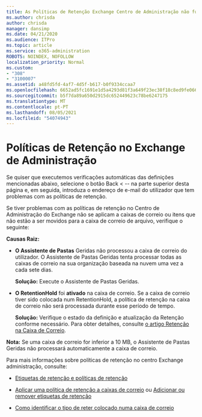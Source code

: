 ```yaml
---
title: As Políticas de Retenção Exchange Centro de Administração não funcionam
ms.author: chrisda
author: chrisda
manager: dansimp
ms.date: 04/21/2020
ms.audience: ITPro
ms.topic: article
ms.service: o365-administration
ROBOTS: NOINDEX, NOFOLLOW
localization_priority: Normal
ms.custom:
- "308"
- "3100007"
ms.assetid: a48fd5fd-4af7-4d5f-b617-b0f9334ccaa7
ms.openlocfilehash: 6652ad5fc1691e1d5a4293d81f3a649f23ec38f18c8ed9fe06665628a901d13e
ms.sourcegitcommit: b5f7da89a650d2915dc652449623c78be6247175
ms.translationtype: MT
ms.contentlocale: pt-PT
ms.lasthandoff: 08/05/2021
ms.locfileid: "54074943"
---
```

# <a name="retention-policies-in-exchange-admin-center"></a>Políticas de Retenção no Exchange de Administração

Se quiser que executemos verificações automáticas das definições mencionadas abaixo, selecione o botão Back < -- na parte superior desta página e, em seguida, introduza o endereço de e-mail do utilizador que tem problemas com as políticas de retenção.

Se tiver problemas com as políticas de retenção no Centro de Administração do Exchange não se aplicam a caixas de correio ou itens que não estão a ser movidos para a caixa de correio de arquivo, verifique o seguinte:

**Causas Raiz:**

- **O Assistente de Pastas** Geridas não processou a caixa de correio do utilizador. O Assistente de Pastas Geridas tenta processar todas as caixas de correio na sua organização baseada na nuvem uma vez a cada sete dias.

  **Solução:** Execute o Assistente de Pastas Geridas.

- **O RetentionHold** foi **ativado** na caixa de correio. Se a caixa de correio tiver sido colocada num RetentionHold, a política de retenção na caixa de correio não será processada durante esse período de tempo.

  **Solução:** Verifique o estado da definição e atualização da Retenção conforme necessário. Para obter detalhes, consulte [o artigo Retenção na Caixa de Correio](https://docs.microsoft.com/exchange/security-and-compliance/messaging-records-management/mailbox-retention-hold).
 
**Nota:** Se uma caixa de correio for inferior a 10 MB, o Assistente de Pastas Geridas não processará automaticamente a caixa de correio.
 
Para mais informações sobre políticas de retenção no centro Exchange administração, consulte:

- [Etiquetas de retenção e políticas de retenção](https://docs.microsoft.com/exchange/security-and-compliance/messaging-records-management/retention-tags-and-policies)

- [Aplicar uma política de retenção a caixas de correio](https://docs.microsoft.com/exchange/security-and-compliance/messaging-records-management/apply-retention-policy) ou [Adicionar ou remover etiquetas de retenção](https://docs.microsoft.com/exchange/security-and-compliance/messaging-records-management/add-or-remove-retention-tags)

- [Como identificar o tipo de reter colocado numa caixa de correio](https://docs.microsoft.com/microsoft-365/compliance/identify-a-hold-on-an-exchange-online-mailbox)

